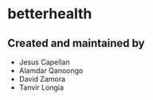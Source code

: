 # betterhealth

## Created and maintained by

- Jesus Capellan
- Alamdar Qanoongo
- David Zamora
- Tanvir Longia